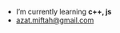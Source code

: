 - I’m currently learning   <b>c++, js</b>
- azat.miftah@gmail.com

<!---
azatmiftah/azatmiftah is a ✨ special ✨ repository because its `README.md` (this file) appears on your GitHub profile.
You can click the Preview link to take a look at your changes.
--->

